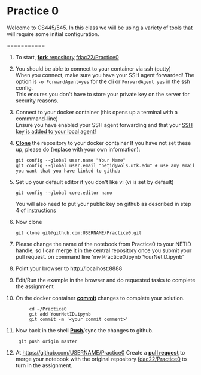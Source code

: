 # Practice 0

Welcome to CS445/545. In this class we will be using a variety of
tools that will require some initial configuration. 

===========

1. To start, [**fork** repository][forking] [fdac22/Practice0][assignment]
1. You should be able to connect to your
   container via ssh (putty)  
   When you connect, make sure you have your SSH agent forwarded! The option is `-o ForwardAgent=yes` for the cli or `ForwardAgent yes` in the ssh config.  
   This ensures you don't have to store your private key on the server for security reasons.
1. Connect to your docker container (this opens up a terminal with a commmand-line)  
    Ensure you have enabled your SSH agent forwarding and that your [SSH key is added to your local agent][ssh-agent]!
1. [**Clone**][ref-clone] the repository to your docker container
  If you have not set these up, please do (replace with your own information):
    ```
	git config --global user.name "Your Name"
	git config --global user.email "netid@vols.utk.edu" # use any email you want that you have linked to github
    ```
    
1. Set up your default editor if you don't like vi (vi is set by default)
    ```
    git config --global core.editor nano
    ```
   
	 You will also need to put your public key on github as described in step 4 of [instructions](https://help.github.com/articles/adding-a-new-ssh-key-to-your-github-account/)
    
1. Now clone
    ```
   git clone git@github.com:USERNAME/Practice0.git
    ```
 
1. Please change the name of the notebook from Practice0 to your NETID handle, so I can merge it in the central repository once you submit your pull request.
      on command line 'mv Practice0.ipynb YourNetID.ipynb' 
1. Point your browser to http://localhost:8888
1. Edit/Run the example in the browser and do requested tasks to complete the assignment
1. On the docker container [**commit**][ref-commit] changes to complete your solution.
   ```
        cd ~/Practice0
        git add YourNetID.ipynb
        git commit -m '<your commit comment>'
   ```
1. Now back in the shell [**Push**][ref-push]/sync the changes to github.

        git push origin master
   
1. At https://github.com/USERNAME/Practice0
   Create a [**pull request**][pull-request] to merge your notebook with the
   original repository [fdac22/Practice0][assignment]  to
   turn in the assignment.


[assignment]: https://github.com/fdac22/Practice0
[forking]: https://guides.github.com/activities/forking/
[ref-clone]: http://gitref.org/creating/#clone
[ref-commit]: http://gitref.org/basic/#commit
[ref-push]: http://gitref.org/remotes/#push
[pull-request]: https://help.github.com/articles/creating-a-pull-request
[ssh-agent]: https://docs.github.com/en/authentication/connecting-to-github-with-ssh/generating-a-new-ssh-key-and-adding-it-to-the-ssh-agent
